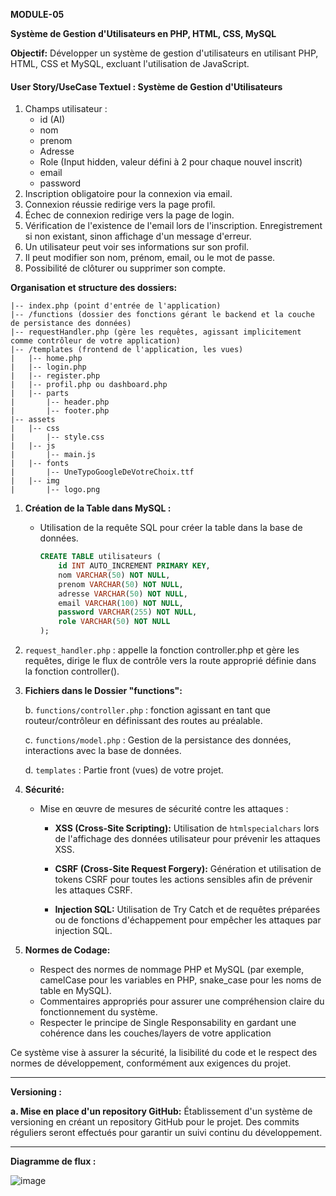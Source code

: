 **MODULE-05**

**Système de Gestion d'Utilisateurs en PHP, HTML, CSS, MySQL**

**Objectif:**
Développer un système de gestion d'utilisateurs en utilisant PHP, HTML, CSS et MySQL, excluant l'utilisation de JavaScript.

#### User Story/UseCase Textuel : Système de Gestion d'Utilisateurs
   1. Champs utilisateur :
      - id (AI)
      - nom
      - prenom
      - Adresse
      - Role (Input hidden, valeur défini à 2 pour chaque nouvel inscrit)
      - email
      - password
   2. Inscription obligatoire pour la connexion via email.
   3. Connexion réussie redirige vers la page profil.
   4. Échec de connexion redirige vers la page de login.
   5. Vérification de l'existence de l'email lors de l'inscription. Enregistrement si non existant, sinon affichage d'un message d'erreur.
   6. Un utilisateur peut voir ses informations sur son profil.
   7. Il peut modifier son nom, prénom, email, ou le mot de passe.
   8. Possibilité de clôturer ou supprimer son compte.

**Organisation et structure des dossiers:**
```plaintext
|-- index.php (point d'entrée de l'application)
|-- /functions (dossier des fonctions gérant le backend et la couche de persistance des données)
|-- requestHandler.php (gère les requêtes, agissant implicitement comme contrôleur de votre application)
|-- /templates (frontend de l'application, les vues)
|   |-- home.php
|   |-- login.php
|   |-- register.php
|   |-- profil.php ou dashboard.php
|   |-- parts
|       |-- header.php
|       |-- footer.php
|-- assets
|   |-- css
|       |-- style.css
|   |-- js
|       |-- main.js
|   |-- fonts
|       |-- UneTypoGoogleDeVotreChoix.ttf
|   |-- img
|       |-- logo.png
```

1. **Création de la Table dans MySQL :**
   - Utilisation de la requête SQL pour créer la table dans la base de données.

     ```sql
     CREATE TABLE utilisateurs (
         id INT AUTO_INCREMENT PRIMARY KEY,
         nom VARCHAR(50) NOT NULL,
         prenom VARCHAR(50) NOT NULL,
         adresse VARCHAR(50) NOT NULL,
         email VARCHAR(100) NOT NULL,
         password VARCHAR(255) NOT NULL,
         role VARCHAR(50) NOT NULL
     );
     ```
2. `request_handler.php` : appelle la fonction controller.php et gère les requêtes, dirige le flux de contrôle vers la route approprié définie dans la fonction controller().

3. **Fichiers dans le Dossier "functions":**  
   
   b. `functions/controller.php` : fonction agissant en tant que routeur/contrôleur en définissant des routes au préalable.
   
   c. `functions/model.php` : Gestion de la persistance des données, interactions avec la base de données.

   d. `templates` : Partie front (vues) de votre projet.

4. **Sécurité:**
   - Mise en œuvre de mesures de sécurité contre les attaques :
     - **XSS (Cross-Site Scripting):**
       Utilisation de `htmlspecialchars` lors de l'affichage des données utilisateur pour prévenir les attaques XSS.
     
     - **CSRF (Cross-Site Request Forgery):**
       Génération et utilisation de tokens CSRF pour toutes les actions sensibles afin de prévenir les attaques CSRF.
     
     - **Injection SQL:**
       Utilisation de Try Catch et de requêtes préparées ou de fonctions d'échappement pour empêcher les attaques par injection SQL.
           
5. **Normes de Codage:**
   - Respect des normes de nommage PHP et MySQL (par exemple, camelCase pour les variables en PHP, snake_case pour les noms de table en MySQL).
   - Commentaires appropriés pour assurer une compréhension claire du fonctionnement du système.
   - Respecter le principe de Single Responsability en gardant une cohérence dans les couches/layers de votre application 

Ce système vise à assurer la sécurité, la lisibilité du code et le respect des normes de développement, conformément aux exigences du projet.

---

**Versioning :**

**a. Mise en place d'un repository GitHub:**
Établissement d'un système de versioning en créant un repository GitHub pour le projet. Des commits réguliers seront effectués pour garantir un suivi continu du développement.

---

**Diagramme de flux :**

![image](https://github.com/yugmerabtene/ESIEA-FISE-WEB-2024/assets/3670077/8acf0d84-40ff-4ff0-b252-84fdc2b7076f)
